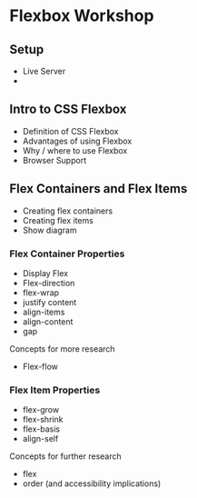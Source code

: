# Flexbox Workshop

## Setup

- Live Server
-

## Intro to CSS Flexbox

- Definition of CSS Flexbox
- Advantages of using Flexbox
- Why / where to use Flexbox
- Browser Support

## Flex Containers and Flex Items

- Creating flex containers
- Creating flex items
- Show diagram

### Flex Container Properties

- Display Flex
- Flex-direction
- flex-wrap
- justify content
- align-items
- align-content
- gap

Concepts for more research

- Flex-flow

### Flex Item Properties

- flex-grow
- flex-shrink
- flex-basis
- align-self

Concepts for further research

- flex
- order (and accessibility implications)
